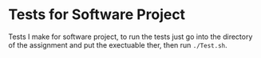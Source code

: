 # Tests for Software Project
Tests I make for software project, to run the tests just go into the directory of the assignment and put the exectuable ther, then run `./Test.sh`.